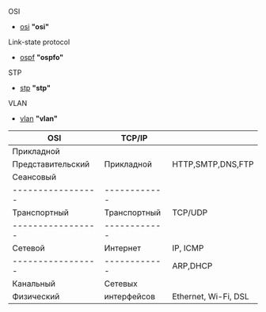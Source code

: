 
OSI
 - [osi](osi/README.md) **"osi"**





Link-state protocol
 - [ospf](ospf/README.md) **"ospfo"**



STP
- [stp](stp/README.md) **"stp"**
 

VLAN
- [vlan](vlan/README.md) **"vlan"**





| OSI             |TCP/IP      |                     |
|-----------------|------------|-------------------- |
|Прикладной       |            |                     |
|Представительский|Прикладной  |HTTP,SMTP,DNS,FTP    |
|Сеансовый        |            |                     |
|-----------------|------------|                     |
|Транспортный     |Транспортный| TCP/UDP             |
|-----------------|------------|                     |
|Сетевой          |Интернет    |IP, ICMP             |
|-----------------|------------|ARP,DHCP             |
|Канальный        |Сетевых     |                     | 
|Физический       |интерфейсов |Ethernet, Wi-Fi, DSL | 

